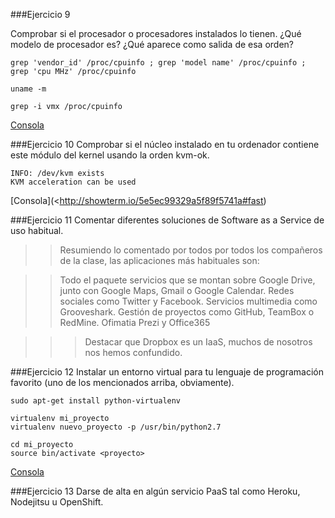###Ejercicio 9

Comprobar si el procesador o procesadores instalados lo tienen. 
¿Qué modelo de procesador es? ¿Qué aparece como salida de esa orden?

~~~
grep 'vendor_id' /proc/cpuinfo ; grep 'model name' /proc/cpuinfo ; grep 'cpu MHz' /proc/cpuinfo

uname -m

grep -i vmx /proc/cpuinfo
~~~

[Consola](http://showterm.io/4f1ff54e3b101ddb9025b#fast)

###Ejercicio 10
Comprobar si el núcleo instalado en tu ordenador contiene este módulo del kernel usando la orden kvm-ok.


~~~
INFO: /dev/kvm exists
KVM acceleration can be used
~~~

[Consola](<http://showterm.io/5e5ec99329a5f89f5741a#fast)

###Ejercicio 11
Comentar diferentes soluciones de Software as a Service de uso habitual.

>>Resumiendo lo comentado por todos por todos los compañeros de la clase, las aplicaciones más habituales son:

>>Todo el paquete  servicios que se montan sobre Google Drive, junto con  Google Maps, Gmail o Google Calendar.
>>Redes sociales como Twitter y Facebook.
>>Servicios multimedia como Grooveshark.
>>Gestión de proyectos como GitHub, TeamBox o RedMine.
>>Ofimatia  Prezi y Office365

>>>Destacar que Dropbox es un  IaaS, muchos de nosotros nos hemos confundido.

###Ejercicio 12
Instalar un entorno virtual para tu lenguaje de programación favorito 
(uno de los mencionados arriba, obviamente).


~~~
sudo apt-get install python-virtualenv

virtualenv mi_proyecto
virtualenv nuevo_proyecto -p /usr/bin/python2.7

cd mi_proyecto
source bin/activate <proyecto>
~~~

[Consola](http://showterm.io/273f915fde4cb36bb5650#fast)

###Ejercicio 13
Darse de alta en algún servicio PaaS tal como Heroku, Nodejitsu u OpenShift.







